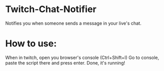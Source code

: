 # Twitch-Chat-Notifier
Notifies you when someone sends a message in your live's chat.

# How to use:
When in twitch, open you browser's console (Ctrl+Shift+I)
Go to console, paste the script there and press enter.
Done, it's running!
